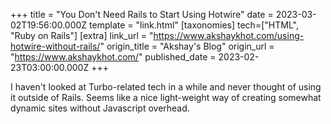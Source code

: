 +++
title = "You Don't Need Rails to Start Using Hotwire"
date = 2023-03-02T19:56:00.000Z
template = "link.html"
[taxonomies]
tech=["HTML", "Ruby on Rails"]
[extra]
link_url = "https://www.akshaykhot.com/using-hotwire-without-rails/"
origin_title = "Akshay's Blog"
origin_url = "https://www.akshaykhot.com/"
published_date = 2023-02-23T03:00:00.000Z
+++

I haven't looked at Turbo-related tech in a while and never thought of using it outside of Rails. Seems like a nice light-weight way of creating somewhat dynamic sites without Javascript overhead.
